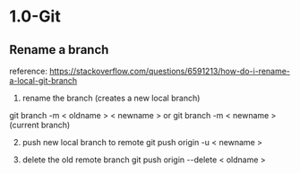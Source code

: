  # 1.0-Git
 
 ## Rename a branch

reference: https://stackoverflow.com/questions/6591213/how-do-i-rename-a-local-git-branch

1. rename the branch (creates a new local branch)
 
 git branch -m < oldname > < newname > 
 or 
 git branch -m < newname > (current branch)
 
2. push new local branch to remote
 git push origin -u < newname >

3. delete the old remote branch
 git push origin --delete < oldname >

